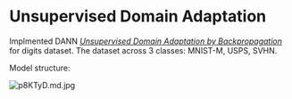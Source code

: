 # Unsupervised Domain Adaptation
 Implmented DANN *[Unsupervised Domain Adaptation by Backpropagation](http://sites.skoltech.ru/compvision/projects/grl/)* for digits dataset.
The dataset across 3 classes: MNIST-M, USPS, SVHN.

Model structure:

![p8KTyD.md.jpg](https://s1.ax1x.com/2018/01/12/p8KTyD.md.jpg)
